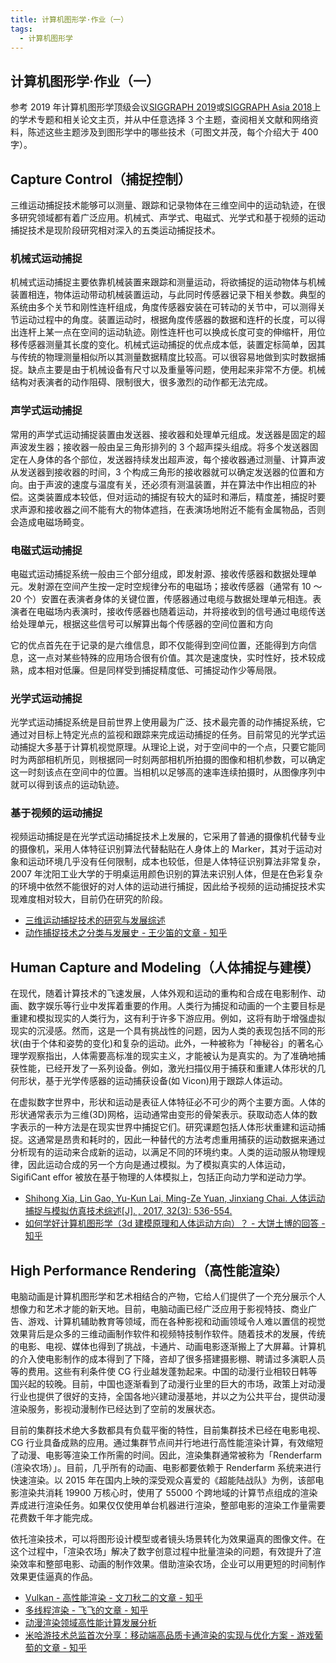 ```yaml
---
title: 计算机图形学·作业（一）
tags:
  - 计算机图形学
---
```


## 计算机图形学·作业（一）

参考 2019 年计算机图形学顶级会议[SIGGRAPH 2019](http://kesen.realtimerendering.com/sig2019.html)或[SIGGRAPH Asia 2018](http://kesen.realtimerendering.com/siga2018Papers.htm)上的学术专题和相关论文主页，并从中任意选择 3 个主题，查阅相关文献和网络资料，陈述这些主题涉及到图形学中的哪些技术（可图文并茂，每个介绍大于 400 字）。

## Capture Control（捕捉控制）

三维运动捕捉技术能够可以测量、跟踪和记录物体在三维空间中的运动轨迹，在很多研究领域都有着广泛应用。机械式、声学式、电磁式、光学式和基于视频的运动捕捉技术是现阶段研究相对深入的五类运动捕捉技术。

### 机械式运动捕捉

机械式运动捕捉主要依靠机械装置来跟踪和测量运动，将欲捕捉的运动物体与机械装置相连，物体运动带动机械装置运动，与此同时传感器记录下相关参数。典型的系统由多个关节和刚性连杆组成，角度传感器安装在可转动的关节中，可以测得关节运动过程中的角度。装置运动时，根据角度传感器的数据和连杆的长度，可以得出连杆上某一点在空间的运动轨迹。刚性连杆也可以换成长度可变的伸缩杆，用位移传感器测量其长度的变化。机械式运动捕捉的优点成本低，装置定标简单，因其与传统的物理测量相似所以其测量数据精度比较高。可以很容易地做到实时数据捕捉。缺点主要是由于机械设备有尺寸以及重量等问题，使用起来非常不方便。机械结构对表演者的动作阻碍、限制很大，很多激烈的动作都无法完成。

### 声学式运动捕捉

常用的声学式运动捕捉装置由发送器、接收器和处理单元组成。发送器是固定的超声波发生器；接收器一般由呈三角形排列的 3 个超声探头组成。将多个发送器固定在人身体的各个部位，发送器持续发出超声波，每个接收器通过测量、计算声波从发送器到接收器的时间，3 个构成三角形的接收器就可以确定发送器的位置和方向。由于声波的速度与温度有关，还必须有测温装置，并在算法中作出相应的补偿。这类装置成本较低，但对运动的捕捉有较大的延时和滞后，精度差，捕捉时要求声源和接收器之间不能有大的物体遮挡，在表演场地附近不能有金属物品，否则会造成电磁场畸变。

### 电磁式运动捕捉

电磁式运动捕捉系统一般由三个部分组成，即发射源、接收传感器和数据处理单元。发射源在空间产生按一定时空规律分布的电磁场；接收传感器（通常有 10 ～ 20 个）安置在表演者身体的关键位置，传感器通过电缆与数据处理单元相连。表演者在电磁场内表演时，接收传感器也随着运动，并将接收到的信号通过电缆传送给处理单元，根据这些信号可以解算出每个传感器的空间位置和方向

它的优点首先在于记录的是六维信息，即不仅能得到空间位置，还能得到方向信息，这一点对某些特殊的应用场合很有价值。其次是速度快，实时性好，技术较成熟，成本相对低廉。但是同样受到捕捉精度低、可捕捉动作少等局限。

### 光学式运动捕捉

光学式运动捕捉系统是目前世界上使用最为广泛、技术最完善的动作捕捉系统，它通过对目标上特定光点的监视和跟踪来完成运动捕捉的任务。目前常见的光学式运动捕捉大多基于计算机视觉原理。从理论上说，对于空间中的一个点，只要它能同时为两部相机所见，则根据同一时刻两部相机所拍摄的图像和相机参数，可以确定这一时刻该点在空间中的位置。当相机以足够高的速率连续拍摄时，从图像序列中就可以得到该点的运动轨迹。

### 基于视频的运动捕捉

视频运动捕捉是在光学式运动捕捉技术上发展的，它采用了普通的摄像机代替专业的摄像机，采用人体特征识别算法代替黏贴在人身体上的 Marker，其对于运动对象和运动环境几乎没有任何限制，成本也较低，但是人体特征识别算法非常复杂，2007 年沈阳工业大学的于明桌运用颜色识别的算法来识别人体，但是在色彩复杂的环境中依然不能很好的对人体的运动进行捕捉，因此给予视频的运动捕捉技术实现难度相对较大，目前仍在研究的阶段。

- [三维运动捕捉技术的研究与发展综述](https://wenku.baidu.com/view/cd8aea217ed5360cba1aa8114431b90d6c85892d.html)
- [动作捕捉技术之分类与发展史 - 王少笛的文章 - 知乎](https://zhuanlan.zhihu.com/p/42012815)

## Human Capture and Modeling（人体捕捉与建模）

在现代，随着计算技术的飞速发展，人体外观和运动的重构和合成在电影制作、动画、数字娱乐等行业中发挥着重要的作用。人类行为捕捉和动画的一个主要目标是重建和模拟现实的人类行为，这有利于许多下游应用。例如，这将有助于增强虚拟现实的沉浸感。然而，这是一个具有挑战性的问题，因为人类的表现包括不同的形状(由于个体和姿势的变化)和复杂的运动。此外，一种被称为「神秘谷」的著名心理学观察指出，人体需要高标准的现实主义，才能被认为是真实的。为了准确地捕获性能，已经开发了一系列设备。例如，激光扫描仪用于捕获和重建人体形状的几何形状，基于光学传感器的运动捕获设备(如 Vicon)用于跟踪人体运动。

在虚拟数字世界中，形状和运动是表征人体特征必不可少的两个主要方面。人体的形状通常表示为三维(3D)网格，运动通常由变形的骨架表示。获取动态人体的数字表示的一种方法是在现实世界中捕捉它们。研究课题包括人体形状重建和运动捕捉。这通常是昂贵和耗时的，因此一种替代的方法考虑重用捕获的运动数据来通过分析现有的运动来合成新的运动，以满足不同的环境约束。人类的运动服从物理规律，因此运动合成的另一个方向是通过模拟。为了模拟真实的人体运动，SigiﬁCant eﬀor 被放在基于物理的人体模拟上，包括正向动力学和逆动力学。

- [Shihong Xia, Lin Gao, Yu-Kun Lai, Ming-Ze Yuan, Jinxiang Chai. 人体运动捕捉与模拟仿真技术综述[J]. , 2017, 32(3): 536-554.](http://jcst.ict.ac.cn/CN/Y2017/V32/I3/536)
- [如何学好计算机图形学（3d 建模原理和人体运动方向）？ - 大饼土博的回答 - 知乎](https://www.zhihu.com/question/20443490/answer/15228191)

## High Performance Rendering（高性能渲染）

电脑动画是计算机图形学和艺术相结合的产物，它给人们提供了一个充分展示个人想像力和艺术才能的新天地。目前，电脑动画已经广泛应用于影视特技、商业广告、游戏、计算机辅助教育等领域，而在各种影视和动画领域令人难以置信的视觉效果背后是众多的三维动画制作软件和视频特技制作软件。随着技术的发展，传统的电影、电视、媒体也得到了挑战，卡通片、动画电影逐渐搬上了大屏幕。计算机的介入使电影制作的成本得到了下降，咨却了很多搭建摄影棚、聘请过多演职人员等的费用。这些有利条件使 CG 行业越发蓬勃起来。中国的动漫行业相较日韩等国兴起的较晚。目前，中国也逐渐看到了动漫行业里的巨大的市场，政策上对动漫行业也提供了很好的支持，全国各地兴建动漫基地，并以之为公共平台，提供动漫渲染服务，影视动漫制作已经达到了空前的发展状态。

目前的集群技术绝大多数都具有负载平衡的特性，目前集群技术已经在电影电视、 CG 行业具备成熟的应用。通过集群节点间并行地进行高性能渲染计算，有效缩短了动漫、电影等渲染工作所需的时间。因此，渲染集群通常被称为「Renderfarm (渲染农场）」。目前，几乎所有的动画、电影都要依赖于 Renderfarm 系统来进行快速渲染。以 2015 年在国内上映的深受观众喜爱的《超能陆战队》为例，该部电影渲染共消耗 19900 万核心时，使用了 55000 个跨地域的计算节点组成的渲染弄成进行渲染任务。如果仅仅使用单台机器进行渲染，整部电影的渲染工作量需要花费数千年才能完成。

依托渲染技术，可以将图形设计模型或者镜头场景转化为效果逼真的图像文件。在这个过程中，「渲染农场」解决了数字创意过程中批量渲染的问题，有效提升了渲染效率和整部电影、动画的制作效果。借助渲染农场，企业可以用更短的时间制作效果更佳逼真的作品。

- [Vulkan - 高性能渲染 - 文刀秋二的文章 - 知乎](https://zhuanlan.zhihu.com/p/20712354)
- [多线程渲染 - 飞飞的文章 - 知乎](https://zhuanlan.zhihu.com/p/44116722)
- [动漫渲染领域高性能计算发展分析](https://www.docin.com/p-2151439109.html)
- [米哈游技术总监首次分享：移动端高品质卡通渲染的实现与优化方案 - 游戏葡萄的文章 - 知乎](https://zhuanlan.zhihu.com/p/37001473)

